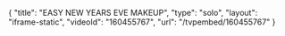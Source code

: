 {
    "title": "EASY NEW YEARS EVE MAKEUP",
    "type": "solo",
    "layout": "iframe-static",
    "videoId": "160455767",
    "url": "\/tvpembed\/160455767"
}